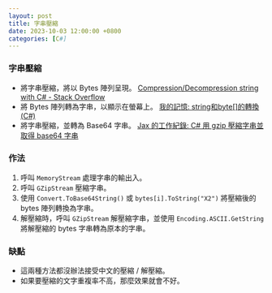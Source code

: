 ```yaml
---
layout: post
title: 字串壓縮
date: 2023-10-03 12:00:00 +0800
categories: [C#]
---
```


### 字串壓縮

- 將字串壓縮，將以 Bytes 陣列呈現。
[Compression/Decompression string with C# - Stack Overflow](https://stackoverflow.com/questions/7343465/compression-decompression-string-with-c-sharp)
- 將 Bytes 陣列轉為字串，以顯示在螢幕上。
[我的記憶: string和byte[]的轉換 (C#)](https://isanhsu.blogspot.com/2012/03/stringbyte-c.html)
- 將字串壓縮，並轉為 Base64 字串。
[Jax 的工作紀錄: C# 用 gzip 壓縮字串並取得 base64 字串](https://jax-work-archive.blogspot.com/2019/07/c-gzip-base64.html)

### 作法

1. 呼叫 `MemoryStream` 處理字串的輸出入。
2. 呼叫 `GZipStream` 壓縮字串。
3. 使用 `Convert.ToBase64String()` 或 `bytes[i].ToString("X2")` 將壓縮後的 bytes 陣列轉換為字串。
4. 解壓縮時，呼叫 `GZipStream` 解壓縮字串，並使用 `Encoding.ASCII.GetString` 將解壓縮的 bytes 字串轉為原本的字串。

### 缺點

- 這兩種方法都沒辦法接受中文的壓縮 / 解壓縮。
- 如果要壓縮的文字重複率不高，那麼效果就會不好。
